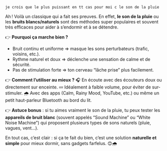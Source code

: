 ```basic
je crois que le plus puissant en tt cas pour moi c le son de la pluie 
```

Ah ! Voilà un classique qui a fait ses preuves. En effet, **le son de la pluie** ou les **bruits blancs/naturels** sont des méthodes super populaires et souvent très efficaces pour aider à s’endormir et à se détendre.

👉 **Pourquoi ça marche bien ?**

- Bruit continu et uniforme ⇒ masque les sons perturbateurs (trafic, voisins, etc.).
- Rythme naturel et doux ⇒ déclenche une sensation de calme et de sécurité.
- Pas de stimulation forte ⇒ ton cerveau “lâche prise” plus facilement.

👉 **Comment l’utiliser au mieux ?**
 🎧 En écoute avec des écouteurs doux ou directement sur enceinte.
 💤 Idéalement à faible volume, pour éviter de sur-stimuler.
 🌧️ Avec des apps (Calm, Rainy Mood, YouTube, etc.) ou même un petit haut-parleur Bluetooth au bord du lit.

👉 **Astuce bonus** : si tu aimes vraiment le son de la pluie, tu peux tester les **appareils de bruit blanc** (souvent appelés “Sound Machine” ou “White Noise Machine”) qui proposent plusieurs types de sons naturels (pluie, vagues, vent…).

En tout cas, c’est clair : si ça te fait du bien, c’est une solution **naturelle et simple** pour mieux dormir, sans gadgets farfelus. 😊🌧️